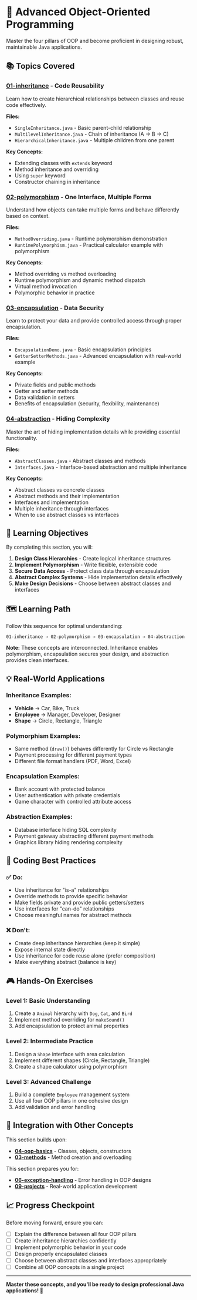 # 🧬 Advanced Object-Oriented Programming

Master the four pillars of OOP and become proficient in designing robust, maintainable Java applications.

## 📚 Topics Covered

### [01-inheritance](./01-inheritance/) - Code Reusability
Learn how to create hierarchical relationships between classes and reuse code effectively.

**Files:**
- `SingleInheritance.java` - Basic parent-child relationship
- `MultilevelInheritance.java` - Chain of inheritance (A → B → C)  
- `HierarchicalInheritance.java` - Multiple children from one parent

**Key Concepts:**
- Extending classes with `extends` keyword
- Method inheritance and overriding
- Using `super` keyword
- Constructor chaining in inheritance

### [02-polymorphism](./02-polymorphism/) - One Interface, Multiple Forms
Understand how objects can take multiple forms and behave differently based on context.

**Files:**
- `MethodOverriding.java` - Runtime polymorphism demonstration
- `RuntimePolymorphism.java` - Practical calculator example with polymorphism

**Key Concepts:**
- Method overriding vs method overloading
- Runtime polymorphism and dynamic method dispatch
- Virtual method invocation
- Polymorphic behavior in practice

### [03-encapsulation](./03-encapsulation/) - Data Security
Learn to protect your data and provide controlled access through proper encapsulation.

**Files:**
- `EncapsulationDemo.java` - Basic encapsulation principles
- `GetterSetterMethods.java` - Advanced encapsulation with real-world example

**Key Concepts:**
- Private fields and public methods
- Getter and setter methods
- Data validation in setters
- Benefits of encapsulation (security, flexibility, maintenance)

### [04-abstraction](./04-abstraction/) - Hiding Complexity
Master the art of hiding implementation details while providing essential functionality.

**Files:**
- `AbstractClasses.java` - Abstract classes and methods
- `Interfaces.java` - Interface-based abstraction and multiple inheritance

**Key Concepts:**
- Abstract classes vs concrete classes
- Abstract methods and their implementation
- Interfaces and implementation
- Multiple inheritance through interfaces
- When to use abstract classes vs interfaces

## 🎯 Learning Objectives

By completing this section, you will:

1. **Design Class Hierarchies** - Create logical inheritance structures
2. **Implement Polymorphism** - Write flexible, extensible code
3. **Secure Data Access** - Protect class data through encapsulation  
4. **Abstract Complex Systems** - Hide implementation details effectively
5. **Make Design Decisions** - Choose between abstract classes and interfaces

## 🗺️ Learning Path

Follow this sequence for optimal understanding:

```
01-inheritance → 02-polymorphism → 03-encapsulation → 04-abstraction
```

**Note:** These concepts are interconnected. Inheritance enables polymorphism, encapsulation secures your design, and abstraction provides clean interfaces.

## 💡 Real-World Applications

### Inheritance Examples:
- **Vehicle** → Car, Bike, Truck
- **Employee** → Manager, Developer, Designer  
- **Shape** → Circle, Rectangle, Triangle

### Polymorphism Examples:
- Same method (`draw()`) behaves differently for Circle vs Rectangle
- Payment processing for different payment types
- Different file format handlers (PDF, Word, Excel)

### Encapsulation Examples:
- Bank account with protected balance
- User authentication with private credentials
- Game character with controlled attribute access

### Abstraction Examples:
- Database interface hiding SQL complexity
- Payment gateway abstracting different payment methods
- Graphics library hiding rendering complexity

## 🔧 Coding Best Practices

### ✅ Do:
- Use inheritance for "is-a" relationships
- Override methods to provide specific behavior
- Make fields private and provide public getters/setters
- Use interfaces for "can-do" relationships
- Choose meaningful names for abstract methods

### ❌ Don't:
- Create deep inheritance hierarchies (keep it simple)
- Expose internal state directly
- Use inheritance for code reuse alone (prefer composition)
- Make everything abstract (balance is key)

## 🎮 Hands-On Exercises

### Level 1: Basic Understanding
1. Create a `Animal` hierarchy with `Dog`, `Cat`, and `Bird`
2. Implement method overriding for `makeSound()`
3. Add encapsulation to protect animal properties

### Level 2: Intermediate Practice  
1. Design a `Shape` interface with area calculation
2. Implement different shapes (Circle, Rectangle, Triangle)
3. Create a shape calculator using polymorphism

### Level 3: Advanced Challenge
1. Build a complete `Employee` management system
2. Use all four OOP pillars in one cohesive design
3. Add validation and error handling

## 🔗 Integration with Other Concepts

This section builds upon:
- **[04-oop-basics](../04-oop-basics/)** - Classes, objects, constructors
- **[03-methods](../03-methods/)** - Method creation and overloading

This section prepares you for:
- **[06-exception-handling](../06-exception-handling/)** - Error handling in OOP designs
- **[09-projects](../09-projects/)** - Real-world application development

## 📈 Progress Checkpoint

Before moving forward, ensure you can:
- [ ] Explain the difference between all four OOP pillars
- [ ] Create inheritance hierarchies confidently  
- [ ] Implement polymorphic behavior in your code
- [ ] Design properly encapsulated classes
- [ ] Choose between abstract classes and interfaces appropriately
- [ ] Combine all OOP concepts in a single project

---

**Master these concepts, and you'll be ready to design professional Java applications! 🚀**
